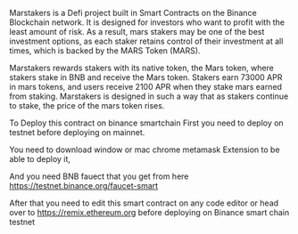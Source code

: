 Marstakers is a Defi project built in Smart Contracts on the Binance Blockchain network.
It is designed for investors who want to profit with the least amount of risk. As a result, mars stakers may be one of the
best investment options, as each staker retains control of their investment at all times, which is backed by the MARS
Token (MARS).

Marstakers rewards stakers with its native token, the Mars token, where stakers stake in BNB and receive the Mars
token. Stakers earn 73000 APR in mars tokens, and users receive 2100 APR when they stake mars earned from staking.
Marstakers is designed in such a way that as stakers continue to stake, the price of the mars token rises.


To Deploy this contract on binance smartchain First you need to deploy on testnet before deploying on mainnet.

You need to download window or mac chrome metamask Extension to be able to deploy it,

And you need BNB fauect that you get from here https://testnet.binance.org/faucet-smart

After that you need to edit this smart contract on any code editor or head over to  https://remix.ethereum.org
before deploying on Binance smart chain testnet

